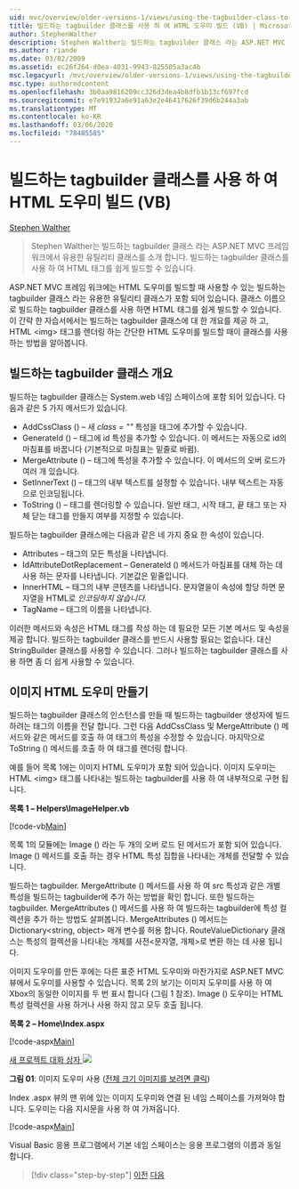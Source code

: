 ```yaml
---
uid: mvc/overview/older-versions-1/views/using-the-tagbuilder-class-to-build-html-helpers-vb
title: 빌드하는 tagbuilder 클래스를 사용 하 여 HTML 도우미 빌드 (VB) | Microsoft Docs
author: StephenWalther
description: Stephen Walther는 빌드하는 tagbuilder 클래스 라는 ASP.NET MVC 프레임 워크에서 유용한 유틸리티 클래스를 소개 합니다. 빌드하는 tagbuilder 클래스를 사용 하 여 쉽게 수행할 수 있습니다.
ms.author: riande
ms.date: 03/02/2009
ms.assetid: ec26f264-d0ea-4031-9943-825505a3ac4b
msc.legacyurl: /mvc/overview/older-versions-1/views/using-the-tagbuilder-class-to-build-html-helpers-vb
msc.type: authoredcontent
ms.openlocfilehash: 3b0aa9816209cc326d3dea4b8dfb1b13cf697fcd
ms.sourcegitcommit: e7e91932a6e91a63e2e46417626f39d6b244a3ab
ms.translationtype: MT
ms.contentlocale: ko-KR
ms.lasthandoff: 03/06/2020
ms.locfileid: "78485585"
---
```

# <a name="using-the-tagbuilder-class-to-build-html-helpers-vb"></a>빌드하는 tagbuilder 클래스를 사용 하 여 HTML 도우미 빌드 (VB)

[Stephen Walther](https://github.com/StephenWalther)

> Stephen Walther는 빌드하는 tagbuilder 클래스 라는 ASP.NET MVC 프레임 워크에서 유용한 유틸리티 클래스를 소개 합니다. 빌드하는 tagbuilder 클래스를 사용 하 여 HTML 태그를 쉽게 빌드할 수 있습니다.

ASP.NET MVC 프레임 워크에는 HTML 도우미를 빌드할 때 사용할 수 있는 빌드하는 tagbuilder 클래스 라는 유용한 유틸리티 클래스가 포함 되어 있습니다. 클래스 이름으로 빌드하는 tagbuilder 클래스를 사용 하면 HTML 태그를 쉽게 빌드할 수 있습니다. 이 간략 한 자습서에서는 빌드하는 tagbuilder 클래스에 대 한 개요를 제공 하 고, HTML &lt;img&gt; 태그를 렌더링 하는 간단한 HTML 도우미를 빌드할 때이 클래스를 사용 하는 방법을 알아봅니다.

## <a name="overview-of-the-tagbuilder-class"></a>빌드하는 tagbuilder 클래스 개요

빌드하는 tagbuilder 클래스는 System.web 네임 스페이스에 포함 되어 있습니다. 다음과 같은 5 가지 메서드가 있습니다.

- AddCssClass () – 새 *class = ""* 특성을 태그에 추가할 수 있습니다.
- GenerateId () – 태그에 id 특성을 추가할 수 있습니다. 이 메서드는 자동으로 id의 마침표를 바꿉니다 (기본적으로 마침표는 밑줄로 바뀜).
- MergeAttribute () – 태그에 특성을 추가할 수 있습니다. 이 메서드의 오버 로드가 여러 개 있습니다.
- SetInnerText () – 태그의 내부 텍스트를 설정할 수 있습니다. 내부 텍스트는 자동으로 인코딩됩니다.
- ToString () – 태그를 렌더링할 수 있습니다. 일반 태그, 시작 태그, 끝 태그 또는 자체 닫는 태그를 만들지 여부를 지정할 수 있습니다.

빌드하는 tagbuilder 클래스에는 다음과 같은 네 가지 중요 한 속성이 있습니다.

- Attributes – 태그의 모든 특성을 나타냅니다.
- IdAttributeDotReplacement – GenerateId () 메서드가 마침표를 대체 하는 데 사용 하는 문자를 나타냅니다. 기본값은 밑줄입니다.
- InnerHTML – 태그의 내부 콘텐츠를 나타냅니다. 문자열을이 속성에 할당 하면 문자열을 HTML로 *인코딩하지 않습니다.*
- TagName – 태그의 이름을 나타냅니다.

이러한 메서드와 속성은 HTML 태그를 작성 하는 데 필요한 모든 기본 메서드 및 속성을 제공 합니다. 빌드하는 tagbuilder 클래스를 반드시 사용할 필요는 없습니다. 대신 StringBuilder 클래스를 사용할 수 있습니다. 그러나 빌드하는 tagbuilder 클래스를 사용 하면 좀 더 쉽게 사용할 수 있습니다.

## <a name="creating-an-image-html-helper"></a>이미지 HTML 도우미 만들기

빌드하는 tagbuilder 클래스의 인스턴스를 만들 때 빌드하는 tagbuilder 생성자에 빌드 하려는 태그의 이름을 전달 합니다. 그런 다음 AddCssClass 및 MergeAttribute () 메서드와 같은 메서드를 호출 하 여 태그의 특성을 수정할 수 있습니다. 마지막으로 ToString () 메서드를 호출 하 여 태그를 렌더링 합니다.

예를 들어 목록 1에는 이미지 HTML 도우미가 포함 되어 있습니다. 이미지 도우미는 HTML &lt;img&gt; 태그를 나타내는 빌드하는 tagbuilder를 사용 하 여 내부적으로 구현 됩니다.

**목록 1 – Helpers\ImageHelper.vb**

[!code-vb[Main](using-the-tagbuilder-class-to-build-html-helpers-vb/samples/sample1.vb)]

목록 1의 모듈에는 Image () 라는 두 개의 오버 로드 된 메서드가 포함 되어 있습니다. Image () 메서드를 호출 하는 경우 HTML 특성 집합을 나타내는 개체를 전달할 수 있습니다.

빌드하는 tagbuilder. MergeAttribute () 메서드를 사용 하 여 src 특성과 같은 개별 특성을 빌드하는 tagbuilder에 추가 하는 방법을 확인 합니다. 또한 빌드하는 tagbuilder. MergeAttributes () 메서드를 사용 하 여 빌드하는 tagbuilder에 특성 컬렉션을 추가 하는 방법도 살펴봅니다. MergeAttributes () 메서드는 Dictionary&lt;string, object&gt; 매개 변수를 허용 합니다. RouteValueDictionary 클래스는 특성의 컬렉션을 나타내는 개체를 사전&lt;문자열, 개체&gt;로 변환 하는 데 사용 됩니다.

이미지 도우미를 만든 후에는 다른 표준 HTML 도우미와 마찬가지로 ASP.NET MVC 뷰에서 도우미를 사용할 수 있습니다. 목록 2의 보기는 이미지 도우미를 사용 하 여 Xbox의 동일한 이미지를 두 번 표시 합니다 (그림 1 참조). Image () 도우미는 HTML 특성 컬렉션을 사용 하거나 사용 하지 않고 모두 호출 됩니다.

**목록 2 – Home\Index.aspx**

[!code-aspx[Main](using-the-tagbuilder-class-to-build-html-helpers-vb/samples/sample2.aspx)]

[새 프로젝트 대화 상자 ![](using-the-tagbuilder-class-to-build-html-helpers-vb/_static/image1.jpg)](using-the-tagbuilder-class-to-build-html-helpers-vb/_static/image1.png)

**그림 01**: 이미지 도우미 사용 ([전체 크기 이미지를 보려면 클릭](using-the-tagbuilder-class-to-build-html-helpers-vb/_static/image2.png))

Index .aspx 뷰의 맨 위에 있는 이미지 도우미와 연결 된 네임 스페이스를 가져와야 합니다. 도우미는 다음 지시문을 사용 하 여 가져옵니다.

[!code-aspx[Main](using-the-tagbuilder-class-to-build-html-helpers-vb/samples/sample3.aspx)]

Visual Basic 응용 프로그램에서 기본 네임 스페이스는 응용 프로그램의 이름과 동일 합니다.

> [!div class="step-by-step"]
> [이전](creating-custom-html-helpers-vb.md)
> [다음](creating-page-layouts-with-view-master-pages-vb.md)
